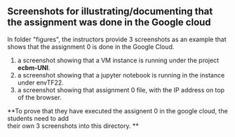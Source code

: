 ## Screenshots for illustrating/documenting that the assignment was done in the Google cloud
In folder "figures", the instructors provide 3 screenshots as an example that shows that the assignment 0 is done in the Google Cloud.<br>
1. a screenshot showing that a VM instance is running under the project **ecbm-UNI**.
2. a screenshot showing that a jupyter notebook is running in the instance under envTF22.
3. a screenshot showing that assignment 0 file, with the IP address on top of the browser.

**To prove that they have executed the assignent 0 in the google cloud, the students need to add  
their own 3 screenshots into this directory. **
